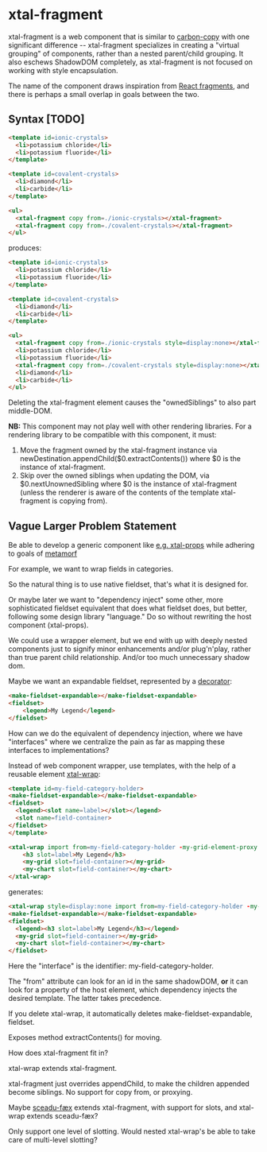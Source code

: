 # xtal-fragment

xtal-fragment is a web component that is similar to [carbon-copy](https://github.com/bahrus/carbon-copy) with one significant difference -- xtal-fragment specializes in creating a "virtual grouping" of components, rather than a nested parent/child grouping.  It also eschews ShadowDOM completely, as xtal-fragment is not focused on working with style encapsulation.

The name of the component draws inspiration from [React fragments](https://mariusschulz.com/blog/jsx-fragment-syntax-in-typescript#:~:text=A%20fragment%20lets%20us%20group%20multiple%20JSX%20elements,React.Fragment%20instead%20of%20using%20the%20new%20JSX%20syntax%3A), and there is perhaps a small overlap in goals between the two.

## Syntax [TODO]

```html
<template id=ionic-crystals>
  <li>potassium chloride</li>
  <li>potassium fluoride</li>
</template>

<template id=covalent-crystals>
  <li>diamond</li>
  <li>carbide</li>
</template>

<ul>
  <xtal-fragment copy from=./ionic-crystals></xtal-fragment>
  <xtal-fragment copy from=./covalent-crystals></xtal-fragment>
</ul>
```

produces:

```html
<template id=ionic-crystals>
  <li>potassium chloride</li>
  <li>potassium fluoride</li>
</template>

<template id=covalent-crystals>
  <li>diamond</li>
  <li>carbide</li>
</template>

<ul>
  <xtal-fragment copy from=./ionic-crystals style=display:none></xtal-fragment>
  <li>potassium chloride</li>
  <li>potassium fluoride</li>  
  <xtal-fragment copy from=./covalent-crystals style=display:none></xtal-fragment>
  <li>diamond</li>
  <li>carbide</li>
</ul>
```

Deleting the xtal-fragment element causes the "ownedSiblings" to also part middle-DOM.

**NB:**  This component may not play well with other rendering libraries. For a rendering library to be compatible with this component, it must:

1.  Move the fragment owned by the xtal-fragment instance via newDestination.appendChild($0.extractContents()) where $0 is the instance of xtal-fragment.
2.  Skip over the owned siblings when updating the DOM, via $0.nextUnownedSibling where $0 is the instance of xtal-fragment (unless the renderer is aware of the contents of the template xtal-fragment is copying from).

## Vague Larger Problem Statement

Be able to develop a generic component like [e.g. xtal-props](https://github.com/bahrus/xtal-props) while adhering to goals of [metamorf](https://github.com/bahrus/metamorf)

For example, we want to wrap fields in categories.

So the natural thing is to use native fieldset, that's what it is designed for.

Or maybe later we want to "dependency inject" some other, more sophisticated fieldset equivalent that does what fieldset does, but better, following some design library "language."  Do so without rewriting the host component (xtal-props).

We could use a wrapper element, but we end with up with deeply nested components just to signify minor enhancements and/or plug'n'play, rather than true parent child relationship.  And/or too much unnecessary shadow dom.

Maybe we want an expandable fieldset, represented by a [decorator](https://github.com/bahrus/xtal-deco):

```html
<make-fieldset-expandable></make-fieldset-expandable>
<fieldset>
    <legend>My Legend</legend>
</fieldset>
```

How can we do the equivalent of dependency injection, where we have "interfaces" where we centralize the pain as far as mapping these interfaces to implementations?

Instead of web component wrapper, use templates, with the help of a reusable element [xtal-wrap](https://github.com/bahrus/xtal-wrap):

```html
<template id=my-field-category-holder>
<make-fieldset-expandable></make-fieldset-expandable>
<fieldset>
  <legend><slot name=label></slot></legend>
  <slot name=field-container>
</fieldset>
</template>

<xtal-wrap import from=my-field-category-holder -my-grid-element-proxy -my-chart-element-proxy>
    <h3 slot=label>My Legend</h3>
    <my-grid slot=field-container></my-grid>
    <my-chart slot=field-container></my-chart>
</xtal-wrap>
```

generates:

```html
<xtal-wrap style=display:none import from=my-field-category-holder -my-grid-element-proxy -my-chart-element-proxy></xtal-wrap>
<make-fieldset-expandable></make-fieldset-expandable>
<fieldset>
  <legend><h3 slot=label>My Legend</h3></legend>
  <my-grid slot=field-container></my-grid>
  <my-chart slot=field-container></my-chart>
</fieldset>
```

Here the "interface" is the identifier: my-field-category-holder.

The "from" attribute can look for an id in the same shadowDOM, **or** it can look for a property of the host element, which dependency injects the desired template.  The latter takes precedence.

If you delete xtal-wrap, it automatically deletes make-fieldset-expandable, fieldset.

Exposes method extractContents() for moving.

How does xtal-fragment fit in?

xtal-wrap extends xtal-fragment.

xtal-fragment just overrides appendChild, to make the children appended become siblings.  No support for  copy from, or proxying.

Maybe [sceadu-fæx](https://github.com/bahrus/sceadu-fax) extends xtal-fragment, with support for slots, and xtal-wrap extends sceadu-fæx?

Only support one level of slotting.  Would nested xtal-wrap's be able to take care of multi-level slotting?
